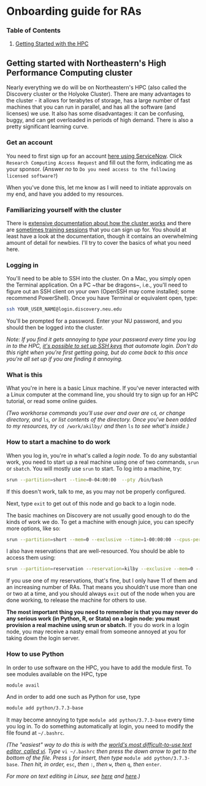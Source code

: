 # Onboarding guide for RAs

### Table of Contents
1. [Getting Started with the HPC](#getting-started-with-northeasterns-high-performance-computing-cluster)

## Getting started with Northeastern's High Performance Computing cluster

Nearly everything we do will be on Northeastern's HPC (also called the Discovery cluster or the Holyoke Cluster). There are many advantages to the cluster - it allows for terabytes of storage, has a large number of fast machines that you can run in parallel, and has all the software (and licenses) we use. It also has some disadvantages: it can be confusing, buggy, and can get overloaded in periods of high demand. There is also a pretty significant learning curve.

### Get an account

You need to first sign up for an account [here using ServiceNow](https://northeastern.service-now.com/research?id=nurc_category). Click `Research Computing Access Request` and fill out the form, indicating me as your sponsor. (Answer *no* to `Do you need access to the following licensed software?`)  

When you've done this, let me know as I will need to initiate approvals on my end, and have you added to my resources.

### Familiarizing yourself with the cluster

There is [extensive documentation about how the cluster works](https://rc-docs.northeastern.edu/en/latest/) and there are [sometimes training sessions](https://rc.northeastern.edu/support/training/) that you can sign up for. You should at least have a look at the documentation, though it contains an overwhelming amount of detail for newbies. I'll try to cover the basics of what you need here.

### Logging in

You'll need to be able to SSH into the cluster. On a Mac, you simply open the Terminal application. On a PC \~thar be dragons\~, i.e., you'll need to figure out an SSH client on your own (OpenSSH may come installed; some recommend PowerShell). Once you have Terminal or equivalent open, type:

```bash
ssh YOUR_USER_NAME@login.discovery.neu.edu
```

You'll be prompted for a password. Enter your NU password, and you should then be logged into the cluster.

*Note: If you find it gets annoying to type your password every time you log in to the HPC, [it's possible to set up SSH keys](http://sshmenu.sourceforge.net/articles/key-setup.html) that automate login. Don't do this right when you're first getting going, but do come back to this once you're all set up if you are finding it annoying.*

### What is this

What you're in here is a basic Linux machine. If you've never interacted with a Linux computer at the command line, you should try to sign up for an HPC tutorial, or read some online guides. 

*(Two workhorse commands you'll use over and over are* `cd`*, or change directory, and* `ls`*, or list contents of the directory. Once you've been added to my resources, try* `cd /work/akilby/` *and then* `ls` *to see what's inside.)*

### How to start a machine to do work

When you log in, you're in what's called a *login node.* To do any substantial work, you need to start up a real machine using one of two commands, `srun` or  `sbatch`. You will mostly use `srun` to start. To log into a machine, try:

```bash
srun --partition=short --time=0-04:00:00  --pty /bin/bash
```

If this doesn't work, talk to me, as you may not be properly configured. 

Next, type `exit` to get out of this node and go back to a login node. 

The basic machines on Discovery are not usually good enough to do the kinds of work we do. To get a machine with enough juice, you can specify more options, like so:

```bash
srun --partition=short --mem=0 --exclusive --time=1-00:00:00 --cpus-per-task=28 --pty /bin/bash
```

I also have reservations that are well-resourced. You should be able to access them using:

```bash
srun --partition=reservation --reservation=kilby --exclusive --mem=0 --time=1-00:00:00 --pty /bin/bash
```

If you use one of my reservations, that's fine, but I only have 11 of them and an increasing number of RAs. That means you shouldn't use more than one or two at a time, and you should always `exit` out of the node when you are done working, to release the machine for others to use.

**The most important thing you need to remember is that you may never do any serious work (in Python, R, or Stata) on a login node: you must provision a real machine using srun or sbatch.** If you do work in a login node, you may receive a nasty email from someone annoyed at you for taking down the login server.

### How to use Python

In order to use software on the HPC, you have to add the module first. To see modules available on the HPC, type

```bash
module avail
```
And in order to add one such as Python for use, type

```bash
module add python/3.7.3-base
``` 

It may become annoying to type `module add python/3.7.3-base` every time you log in. To do something automatically at login, you need to modify the file found at `~/.bashrc`. 

*(The "easiest" way to do this is with the [world's most difficult-to-use text editor, called vi](https://www.howtogeek.com/102468/a-beginners-guide-to-editing-text-files-with-vi/). Type* `vi ~/.bashrc` *then press the down arrow to get to the bottom of the file. Press* `i` *for insert, then type* `module add python/3.7.3-base`. *Then hit, in order,* `esc`, *then* `:`, *then* `w`, *then* `q`, *then* `enter`. 

*For more on text editing in Linux, see [here](https://www.howtogeek.com/102468/a-beginners-guide-to-editing-text-files-with-vi/) and [here](https://en.wikipedia.org/wiki/Editor_war).)*



